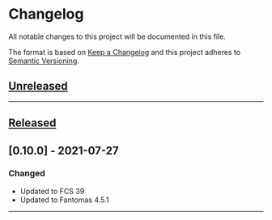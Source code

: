 # Changelog
All notable changes to this project will be documented in this file.

The format is based on [Keep a Changelog][Keep a Changelog] and this project adheres to [Semantic Versioning][Semantic Versioning].

## [Unreleased]


---

## [Released]
## [0.10.0] - 2021-07-27
### Changed
- Updated to FCS 39
- Updated to Fantomas 4.5.1

---

<!-- Links -->
[Keep a Changelog]: https://keepachangelog.com/
[Semantic Versioning]: https://semver.org/

<!-- Versions -->
[Unreleased]: https://github.com/Author/Repository/compare/v1.0.0...HEAD
[Released]: https://github.com/Author/Repository/releases
[0.0.2]: https://github.com/Author/Repository/compare/v0.0.1..v0.0.2
[0.0.1]: https://github.com/Author/Repository/releases/v0.0.1